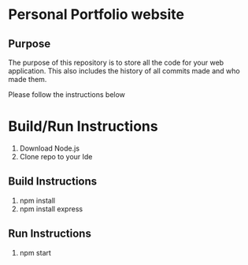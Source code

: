 # Personal Portfolio website

## Purpose

The purpose of this repository is to store all the code for your web application. This also includes the history of all commits made and who made them.

Please follow the instructions below 

# Build/Run Instructions
1. Download Node.js
2. Clone repo to your Ide
## Build Instructions
1. npm install
2. npm install express

## Run Instructions
1. npm start

